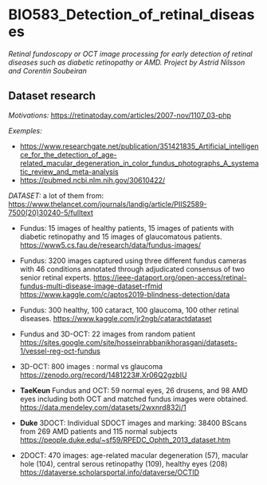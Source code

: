 # BIO583_Detection_of_retinal_diseases
*Retinal fundoscopy or OCT image processing for early detection of retinal diseases such as  diabetic retinopathy or AMD. Project by Astrid Nilsson and Corentin Soubeiran* 

## Dataset research
*Motivations:* https://retinatoday.com/articles/2007-nov/1107_03-php

*Exemples:* 
- https://www.researchgate.net/publication/351421835_Artificial_intelligence_for_the_detection_of_age-related_macular_degeneration_in_color_fundus_photographs_A_systematic_review_and_meta-analysis
- https://pubmed.ncbi.nlm.nih.gov/30610422/

*DATASET:*
a lot of them from: https://www.thelancet.com/journals/landig/article/PIIS2589-7500(20)30240-5/fulltext

- Fundus: 15 images of healthy patients, 15 images of patients with diabetic retinopathy and 15 images of glaucomatous patients.
https://www5.cs.fau.de/research/data/fundus-images/

- Fundus: 3200 images captured using three different fundus cameras with 46 conditions annotated through adjudicated consensus of two senior retinal experts.
https://ieee-dataport.org/open-access/retinal-fundus-multi-disease-image-dataset-rfmid
https://www.kaggle.com/c/aptos2019-blindness-detection/data

- Fundus: 300 healthy, 100 cataract, 100 glaucoma, 100 other retinal diseases.
https://www.kaggle.com/jr2ngb/cataractdataset

- Fundus and 3D-OCT: 22 images from random patient
https://sites.google.com/site/hosseinrabbanikhorasgani/datasets-1/vessel-reg-oct-fundus

- 3D-OCT: 800 images : normal vs glaucoma
https://zenodo.org/record/1481223#.Xr06Q2gzbIU

- **TaeKeun** Fundus and OCT: 59 normal eyes, 26 drusens, and 98 AMD eyes including both OCT and matched fundus images were obtained.
https://data.mendeley.com/datasets/2wxnrd832j/1

- **Duke** 3DOCT: Individual SDOCT images and marking: 38400 BScans from 269 AMD patients and 115 normal subjects
https://people.duke.edu/~sf59/RPEDC_Ophth_2013_dataset.htm

- 2DOCT: 470 images: age-related macular degeneration (57), macular hole (104), central serous retinopathy (109), healthy eyes (208)
https://dataverse.scholarsportal.info/dataverse/OCTID

